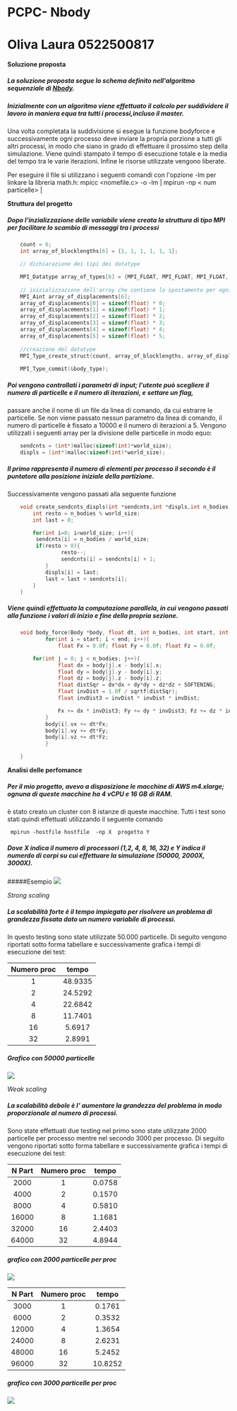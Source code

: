 # PCPC- Nbody
#  Oliva Laura 0522500817 

 **Soluzione proposta**

#####  La soluzione proposta segue lo schema definito nell'algoritmo sequenziale di [Nbody](https://github.com/harrism/mini-nbody/blob/master/nbody.c/ "Nbody"). 

##### Inizialmente con un algoritmo viene effettuato il calcolo per suddividere il lavoro in maniera equa tra tutti i processi,incluso il master.
Una volta completata la suddivisione si esegue la funzione bodyforce e successivamente ogni processo deve inviare la propria porzione a tutti
gli altri processi, in modo che siano in grado di effettuare il prossimo step della simulazione.
Viene quindi stampato il tempo di esecuzione totale e la media del tempo tra le varie iterazioni.
Infine le risorse utilizzate vengono liberate.

Per eseguire il file si utilizzano i seguenti comandi con l'opzione -lm per linkare la libreria math.h:
	mpicc <nomefile.c> -o <nomeeseguibile> -lm |
	mpirun -np <num processi> <nomeeseguibile> < num particelle> <num iterazioni> <nome file> |


 **Struttura del progetto**

##### Dopo l'inzializzazione delle variabile viene creata la struttura di tipo MPI per facilitare lo scambio di messaggi tra i processi 
``` c
	count = 6;
  	int array_of_blocklengths[6] = {1, 1, 1, 1, 1, 1};

	// dichiarazione dei tipi dei datatype 

  	MPI_Datatype array_of_types[6] = {MPI_FLOAT, MPI_FLOAT, MPI_FLOAT, MPI_FLOAT, MPI_FLOAT, MPI_FLOAT};
	
	// inizializzazione dell'array che contiene lo spostamento per ogni blocco espresso in byte  
	MPI_Aint array_of_displacements[6];
  	array_of_displacements[0] = sizeof(float) * 0;
  	array_of_displacements[1] = sizeof(float) * 1;
  	array_of_displacements[2] = sizeof(float) * 2;
  	array_of_displacements[3] = sizeof(float) * 3;
  	array_of_displacements[4] = sizeof(float) * 4;
  	array_of_displacements[5] = sizeof(float) * 5;
	
	//creazione del datatype 
	MPI_Type_create_struct(count, array_of_blocklengths, array_of_displacements, array_of_types, &body_type);
  
	MPI_Type_commit(&body_type);
```
##### Poi vengono controllati i parametri di input; l'utente può scegliere il numero di particelle e il numero di iterazioni, e settare un flag,
passare anche il nome di un file da linea di comando, da cui estrarre le particelle. Se non viene passato nessun parametro da linea di comando, il
numero di particelle è fissato a 10000 e il numero di iterazioni a 5.
Vengono utilizzati i seguenti array per la divisione delle particelle in modo equo:

``` c
	sendcnts = (int*)malloc(sizeof(int)*world_size);
	displs = (int*)malloc(sizeof(int)*world_size);
```
##### Il primo rappresenta il numero di elementi per processo il secondo è il puntatore alla posizione iniziale della partizione.
Successivamente vengono passati alla seguente funzione 

``` c
	void create_sendcnts_displs(int *sendcnts,int *displs,int n_bodies,int world_size){
  		int resto = n_bodies % world_size;
 		int last = 0;

  		for(int i=0; i<world_size; i++){
   		 sendcnts[i] = n_bodies / world_size;
   		 if(resto > 0){
     			 resto--;
     			 sendcnts[i] = sendcnts[i] + 1;
    		}
    		displs[i] = last;
    		last = last + sendcnts[i];
 		}
	}
```
##### Viene quindi effettuata la computazione parallela, in cui vengono passati alla funzione i valori di inizio e fine della propria sezione. 
	
``` c
	void body_force(Body *body, float dt, int n_bodies, int start, int end){
    		for(int i = start; i < end; i++){
      			float Fx = 0.0f; float Fy = 0.0f; float Fz = 0.0f;

		for(int j = 0; j < n_bodies; j++){
        		float dx = body[j].x - body[i].x;
        		float dy = body[j].y - body[i].y;
        		float dz = body[j].z - body[i].z;
        		float distSqr = dx*dx + dy*dy + dz*dz + SOFTENING;
        		float invDist = 1.0f / sqrtf(distSqr);
        		float invDist3 = invDist * invDist * invDist;

		        Fx += dx * invDist3; Fy += dy * invDist3; Fz += dz * invDist3;
      		}
      		body[i].vx += dt*Fx;
      		body[i].vy += dt*Fy;
      		body[i].vz += dt*Fz;
    		}

	}

```

**Analisi delle perfomance**

##### Per il mio progetto, avevo a disposizione le macchine di AWS m4.xlarge; ognuna di queste macchine ha 4 vCPU e 16 GB di RAM.
è stato creato un cluster con 8 istanze di queste macchine.
Tutti i test sono stati quindi effettuati utilizzando il seguente comando

 ```  mpirun -hostfile hostfile  -np X  progetto Y ```

##### Dove X indica il numero di processori (1,2, 4, 8, 16, 32) e Y indica il numerdo di corpi su cui effettuare la simulazione (50000, 2000X, 3000X).
#####Esempio
![](./images/img1.png)

*Strong scaling*

##### La scalabilità forte è il tempo impiegato per risolvere un problema di grandezza fissata dato un numero variabile di processi.
In questo testing sono state utilizzate 50.000 particelle.
Di seguito vengono riportati sotto forma tabellare e successivamente grafica i tempi di esecuzione dei test:

Numero proc| tempo
:---------:|:-----:
1|48.9335
2|24.5292
4|22.6842
8|11.7401
16|5.6917
32|2.8991

##### Grafico con 50000 particelle   
![](./images/strong1.png)

 *Weak scaling* 

##### La scalabilità debole è  l' aumentare la grandezza del problema in modo proporzionale al numero di processi.
Sono state effettuati due testing nel primo sono state utilizzate 2000 particelle per processo mentre nel secondo 3000 per processo.
Di seguito vengono riportati sotto forma tabellare e successivamente grafica i tempi di esecuzione dei test:

N Part| Numero proc| tempo
:-----:|:---------:|:-----:
2000|1|0.0758
4000|2|0.1570
8000|4| 0.5810 
16000|8|1.1681
32000|16|2.4403
64000|32|4.8944


##### grafico con 2000 particelle per proc 
![](./images/weak2.png)

N Part| Numero proc| tempo
:-----:|:---------:|:-----:
3000|1|0.1761
6000|2|0.3532
12000|4|1.3654  
24000|8|2.6231
48000|16|5.2452
96000|32|10.8252

##### grafico con 3000 particelle per proc
![](./images/weak3.png)


